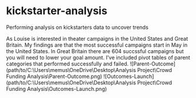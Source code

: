 # kickstarter-analysis
Performing analysis on kickstarters data to uncover trends

As Louise is interested in theater campaigns in the United States and Great Britain. My findings are that the most successful campaigns start in May in the United States. In Great Britain there are 604 succssful campaigns but you will need to lower your goal amount. I've included pivot tables of parent categories that performed successfully and failed. 
![Parent-Outcome](path/to/C:\Users\memus\OneDrive\Desktop\Analysis Project\Crowd Funding Analysis\Parent-Outcome.png)
![Outcomes-Launch](path/to/C:\Users\memus\OneDrive\Desktop\Analysis Project\Crowd Funding Analysis\Outcomes-Launch.png)
